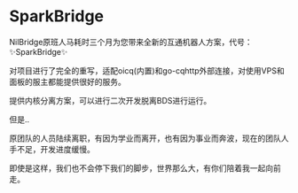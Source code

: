 # SparkBridge

NilBridge原班人马耗时三个月为您带来全新的互通机器人方案，代号：✨SparkBridge✨

对项目进行了完全的重写，适配oicq(内置)和go-cqhttp外部连接，对使用VPS和面板的服主都能提供很好的服务。

提供内核分离方案，可以进行二次开发脱离BDS进行运行。

但是..

原团队的人员陆续离职，有因为学业而离开，也有因为事业而奔波，现在的团队人手不足，开发进度缓慢。

即使是这样，我们也不会停下我们的脚步，世界那么大，有你们陪着我一起向前走。

